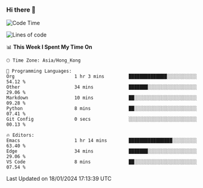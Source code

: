 ### Hi there 👋

<!--
**nicehiro/nicehiro** is a ✨ _special_ ✨ repository because its `README.md` (this file) appears on your GitHub profile.

Here are some ideas to get you started:

- 🔭 I’m currently working on ...
- 🌱 I’m currently learning ...
- 👯 I’m looking to collaborate on ...
- 🤔 I’m looking for help with ...
- 💬 Ask me about ...
- 📫 How to reach me: ...
- 😄 Pronouns: ...
- ⚡ Fun fact: ...
-->

<!--START_SECTION:waka-->
![Code Time](http://img.shields.io/badge/Code%20Time-191%20hrs%2051%20mins-blue)

![Lines of code](https://img.shields.io/badge/From%20Hello%20World%20I%27ve%20Written-2.6%20million%20lines%20of%20code-blue)

📊 **This Week I Spent My Time On** 

```text
🕑︎ Time Zone: Asia/Hong_Kong

💬 Programming Languages: 
Org                      1 hr 3 mins         ██████████████░░░░░░░░░░░   54.12 % 
Other                    34 mins             ███████░░░░░░░░░░░░░░░░░░   29.06 % 
Markdown                 10 mins             ██░░░░░░░░░░░░░░░░░░░░░░░   09.28 % 
Python                   8 mins              ██░░░░░░░░░░░░░░░░░░░░░░░   07.41 % 
Git Config               0 secs              ░░░░░░░░░░░░░░░░░░░░░░░░░   00.13 % 

🔥 Editors: 
Emacs                    1 hr 14 mins        ████████████████░░░░░░░░░   63.40 % 
Edge                     34 mins             ███████░░░░░░░░░░░░░░░░░░   29.06 % 
VS Code                  8 mins              ██░░░░░░░░░░░░░░░░░░░░░░░   07.54 % 
```


 Last Updated on 18/01/2024 17:13:39 UTC
<!--END_SECTION:waka-->
